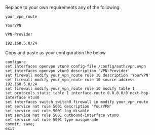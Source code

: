 Replace to your own requirements any of the following:


```your_vpn_route```

```YourVPN```

```VPN-Provider```

```192.168.5.0/24```

Copy and paste as your configuration the below

```
configure
set interfaces openvpn vtun0 config-file /config/auth/vpn.ovpn
set interfaces openvpn vtun0 description 'VPN-Provider'
set firewall modify your_vpn_route rule 10 description 'YourVPN'
set firewall modify your_vpn_route rule 10 source address 192.168.5.0/24
set firewall modify your_vpn_route rule 10 modify table 1
set protocols static table 1 interface-route 0.0.0.0/0 next-hop-interface vtun0
set interfaces switch switch0 firewall in modify your_vpn_route  
set service nat rule 5001 description 'YourVPN'
set service nat rule 5001 log disable
set service nat rule 5001 outbound-interface vtun0
set service nat rule 5001 type masquerade
commit; save;
exit
```
